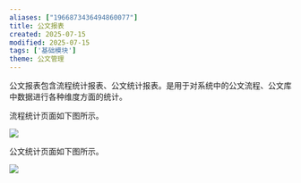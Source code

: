 ```yaml
---
aliases: ["1966873436494860077"]
title: 公文报表
created: 2025-07-15
modified: 2025-07-15
tags: ['基础模块']
theme: 公文管理
---
```


公文报表包含流程统计报表、公文统计报表。是用于对系统中的公文流程、公文库中数据进行各种维度方面的统计。

流程统计页面如下图所示。

![](5a3a5dfc64973d8c143c011fba93d8f8.jpg)

公文统计页面如下图所示。

![](1e2454c656e759e7d0424f2c944846b6.jpg)